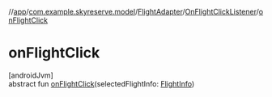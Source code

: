 //[app](../../../../index.md)/[com.example.skyreserve.model](../../index.md)/[FlightAdapter](../index.md)/[OnFlightClickListener](index.md)/[onFlightClick](on-flight-click.md)

# onFlightClick

[androidJvm]\
abstract fun [onFlightClick](on-flight-click.md)(selectedFlightInfo: [FlightInfo](../../-flight-info/index.md))
